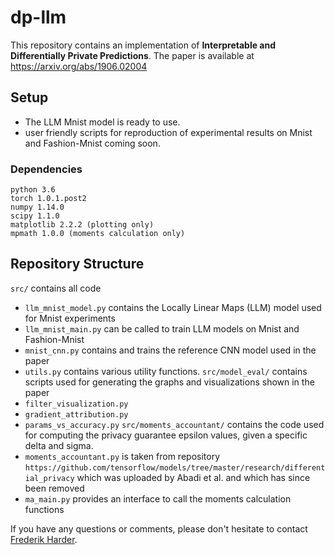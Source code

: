 # dp-llm


This repository contains an implementation of __Interpretable and Differentially Private Predictions__. The paper is available at https://arxiv.org/abs/1906.02004 

## Setup

- The LLM Mnist model is ready to use.
- user friendly scripts for reproduction of experimental results on Mnist and Fashion-Mnist coming soon. 

### Dependencies
    python 3.6
    torch 1.0.1.post2
    numpy 1.14.0
    scipy 1.1.0
    matplotlib 2.2.2 (plotting only)
    mpmath 1.0.0 (moments calculation only)


## Repository Structure

`src/` contains all code
- `llm_mnist_model.py` contains the Locally Linear Maps (LLM) model used for Mnist experiments
- `llm_mnist_main.py` can be called to train LLM models on Mnist and Fashion-Mnist
- `mnist_cnn.py` contains and trains the reference CNN model used in the paper
- `utils.py` contains various utility functions.
`src/model_eval/` contains scripts used for generating the graphs and visualizations shown in the paper
- `filter_visualization.py`
- `gradient_attribution.py`
- `params_vs_accuracy.py`
`src/moments_accountant/` contains the code used for computing the privacy guarantee epsilon values, given a specific delta and sigma. 
- `moments_accountant.py` is taken from repository `https://github.com/tensorflow/models/tree/master/research/differential_privacy` which was uploaded by Abadi et al. and which has since been removed
- `ma_main.py` provides an interface to call the moments calculation functions



If you have any questions or comments, please don't hesitate to contact [Frederik Harder](https://ei.is.tuebingen.mpg.de/employees/fharder).
